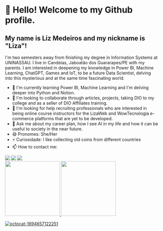 # 👋 Hello! Welcome to my Github profile.
## My name is Liz Medeiros and my nickname is "Liza"!

 I'm two semesters away from finishing my degree in Information Systems at UNINASSAU. 
 I live in Candeias, Jaboatão dos Guararapes/PE with my parents.
 I am interested in deepening my knowledge in Power BI, Machine Learning, ChatGPT, Games and IoT,
 to be a future Data Scientist, delving into this mysterious and at the same time fascinating world.


- 🌱 I'm currently learning Power BI, Machine Learning and I'm delving deeper into Python and Notion.
- 👯 I'm looking to collaborate through articles, projects, taking DIO to my college and as a seller of DIO Affiliates training.
- 🤔 I'm looking for help recruiting professionals who are interested in being online course instructors for the LizaWeb and WowTecnologia e-commerce platforms that are yet to be developed.
- 💬 Ask me about my career plan, how I see AI in my life and how it can be useful to society in the near future.
- 😄 Pronomes: She/Her
- ⚡ Curiosidade: I like collecting old coins from different countries
- 📫 How to contact me:
<div>
<a href="https://instagram.com/dev.learn.universe/" target="_blank"><img loading="lazy" src="https://img.shields.io/badge/-Instagram-%23E4405F?style=for-the-badge&logo=instagram&logoColor=white" target="_blank"></a>
<a href = "mailto:datascience.lizaweb@gmail.com"><img loading="lazy" src="https://img.shields.io/badge/Gmail-D14836?style=for-the-badge&logo=gmail&logoColor=white" target="_blank"></a>
<a href="https://www.linkedin.com/in/in/lizfelix/" target="_blank"><img loading="lazy" src="https://img.shields.io/badge/-LinkedIn-%230077B5?style=for-the-badge&logo=linkedin&logoColor=white" target="_blank"></a>   
</div>  

<div>
<a href="https://github.com/data1991">
<img loading="lazy" height="180em" src="https://github-readme-stats.vercel.app/api/top-langs/?username=data1991&layout=compact&langs_count=7&theme=dracula"/>
<img loading="lazy" height="180em" src="https://github-readme-stats.vercel.app/api?username=data1991&show_icons=true&theme=dracula&include_all_commits=true&count_private=true"/>
</div>


![octocat-1694657122251](https://github.com/data1991/data1991/assets/144493849/a2800826-a4fb-4ef2-93f2-789484ac4721)





